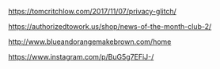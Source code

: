 ---
---

https://tomcritchlow.com/2017/11/07/privacy-glitch/

https://authorizedtowork.us/shop/news-of-the-month-club-2/

http://www.blueandorangemakebrown.com/home

https://www.instagram.com/p/BuG5g7EFiJ-/